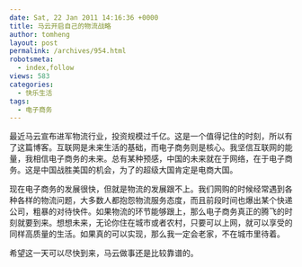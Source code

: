 ```yaml
---
date: Sat, 22 Jan 2011 14:16:36 +0000
title: 马云开启自己的物流战略
author: tomheng
layout: post
permalink: /archives/954.html
robotsmeta:
  - index,follow
views: 583
categories:
  - 快乐生活
tags:
  - 电子商务
---
```

最近马云宣布进军物流行业，投资规模过千亿。这是一个值得记住的时刻，所以有了这篇博客。互联网是未来生活的基础，而电子商务则是核心。我坚信互联网的能量，我相信电子商务的未来。总有某种预感，中国的未来就在于网络，在于电子商务。这是中国战胜美国的机会，为了的超级大国肯定是电商大国。 

现在电子商务的发展很快，但就是物流的发展跟不上。我们网购的时候经常遇到各种各样的物流问题，大多数人都抱怨物流服务态度，而且前段时间也爆出某个快递公司，粗暴的对待快件。如果物流的环节能够跟上，那么电子商务真正的腾飞的时刻就要到来。想想未来，无论你住在城市或者农村，只要可以上网，就可以享受的同样高质量的生活。如果真的可以实现，那么我一定会老家，不在城市里待着。 

希望这一天可以尽快到来，马云做事还是比较靠谱的。
